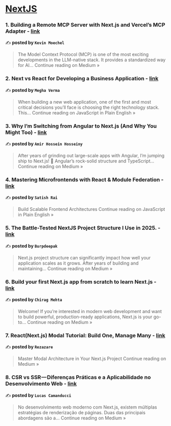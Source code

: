 
<h1><a href=https://medium.com/tag/nextjs/recommended target="_blank" rel="noopener noreferrer">NextJS</a></h1>
<h3>1. Building a Remote MCP Server with Next.js and Vercel’s MCP Adapter - <a href="https://medium.com/@kevin.moechel/building-a-remote-mcp-server-with-next-js-and-vercels-mcp-adapter-d078b27a9119?source=rss------nextjs-5" target="_blank" rel="noopener noreferrer">link</a></h3>

✍️ **posted by `Kevin Moechel`**

<blockquote>The Model Context Protocol (MCP) is one of the most exciting developments in the LLM-native stack. It provides a standardized way for AI…
Continue reading on Medium »</blockquote>

<h3>2. Next vs React for Developing a Business Application - <a href="https://javascript.plainenglish.io/next-vs-react-for-developing-a-business-application-405f84ecd253?source=rss------nextjs-5" target="_blank" rel="noopener noreferrer">link</a></h3>

✍️ **posted by `Megha Verma`**

<blockquote>When building a new web application, one of the first and most critical decisions you’ll face is choosing the right technology stack. This…
Continue reading on JavaScript in Plain English »</blockquote>

<h3>3. Why I’m Switching from Angular to Next.js (And Why You Might Too)  - <a href="https://medium.com/@differofeveryone/why-im-switching-from-angular-to-next-js-and-why-you-might-too-0ae17691b8bf?source=rss------nextjs-5" target="_blank" rel="noopener noreferrer">link</a></h3>

✍️ **posted by `Amir Hossein Hosseiny`**

<blockquote>After years of grinding out large-scale apps with Angular, I’m jumping ship to Next.js! 🌊 Angular’s rock-solid structure and TypeScript…
Continue reading on Medium »</blockquote>

<h3>4. Mastering Microfrontends with React & Module Federation - <a href="https://javascript.plainenglish.io/mastering-microfrontends-with-react-module-federation-47257890dd44?source=rss------nextjs-5" target="_blank" rel="noopener noreferrer">link</a></h3>

✍️ **posted by `Satish Rai`**

<blockquote>Build Scalable Frontend Architectures
Continue reading on JavaScript in Plain English »</blockquote>

<h3>5. The Battle-Tested NextJS Project Structure I Use in 2025. - <a href="https://medium.com/@burpdeepak96/the-battle-tested-nextjs-project-structure-i-use-in-2025-f84c4eb5f426?source=rss------nextjs-5" target="_blank" rel="noopener noreferrer">link</a></h3>

✍️ **posted by `Burpdeepak`**

<blockquote>Next.js project structure can significantly impact how well your application scales as it grows. After years of building and maintaining…
Continue reading on Medium »</blockquote>

<h3>6. Build your first Next.js app from scratch to learn Next.js - <a href="https://medium.com/@chiragmehta900/build-your-first-next-js-app-from-scratch-to-learn-next-js-df7512db1903?source=rss------nextjs-5" target="_blank" rel="noopener noreferrer">link</a></h3>

✍️ **posted by `Chirag Mehta`**

<blockquote>Welcome! If you’re interested in modern web development and want to build powerful, production-ready applications, Next.js is your go-to…
Continue reading on Medium »</blockquote>

<h3>7. React(Next.js) Modal Tutorial: Build One, Manage Many - <a href="https://medium.com/@rezazare2088/react-nextjs-modal-tutorial-ccc2a8ab9af8?source=rss------nextjs-5" target="_blank" rel="noopener noreferrer">link</a></h3>

✍️ **posted by `Rezazare`**

<blockquote>Master Modal Architecture in Your Next.js Project
Continue reading on Medium »</blockquote>

<h3>8. CSR vs SSR — Diferenças Práticas e a Aplicabilidade no Desenvolvimento Web - <a href="https://medium.com/@lcamanducci/csr-vs-ssr-diferen%C3%A7as-pr%C3%A1ticas-e-a-aplicabilidade-no-desenvolvimento-web-3eeeb93def12?source=rss------nextjs-5" target="_blank" rel="noopener noreferrer">link</a></h3>

✍️ **posted by `Lucas Camanducci`**

<blockquote>No desenvolvimento web moderno com Next.js, existem múltiplas estratégias de renderização de páginas. Duas das principais abordagens são a…
Continue reading on Medium »</blockquote>

